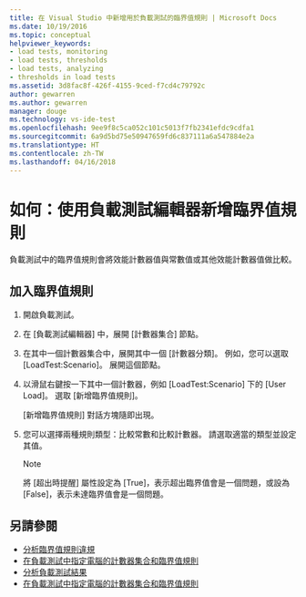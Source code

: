 ```yaml
---
title: 在 Visual Studio 中新增用於負載測試的臨界值規則 | Microsoft Docs
ms.date: 10/19/2016
ms.topic: conceptual
helpviewer_keywords:
- load tests, monitoring
- load tests, thresholds
- load tests, analyzing
- thresholds in load tests
ms.assetid: 3d8fac8f-426f-4155-9ced-f7cd4c79792c
author: gewarren
ms.author: gewarren
manager: douge
ms.technology: vs-ide-test
ms.openlocfilehash: 9ee9f8c5ca052c101c5013f7fb2341efdc9cdfa1
ms.sourcegitcommit: 6a9d5bd75e50947659fd6c837111a6a547884e2a
ms.translationtype: HT
ms.contentlocale: zh-TW
ms.lasthandoff: 04/16/2018
---
```

# <a name="how-to-add-a-threshold-rule-using-the-load-test-editor"></a>如何：使用負載測試編輯器新增臨界值規則

負載測試中的臨界值規則會將效能計數器值與常數值或其他效能計數器值做比較。

## <a name="to-add-a-threshold-rule"></a>加入臨界值規則

1.  開啟負載測試。

2.  在 [負載測試編輯器] 中，展開 [計數器集合] 節點。

3.  在其中一個計數器集合中，展開其中一個 [計數器分類]。 例如，您可以選取 [LoadTest:Scenario]。 展開這個節點。

4.  以滑鼠右鍵按一下其中一個計數器，例如 [LoadTest:Scenario] 下的 [User Load]。 選取 [新增臨界值規則]。

     [新增臨界值規則] 對話方塊隨即出現。

5.  您可以選擇兩種規則類型：比較常數和比較計數器。 請選取適當的類型並設定其值。

    > [!NOTE]
    > 將 [超出時提醒] 屬性設定為 [True]，表示超出臨界值會是一個問題，或設為 [False]，表示未達臨界值會是一個問題。

## <a name="see-also"></a>另請參閱

- [分析臨界值規則違規](../test/analyze-threshold-rule-violations-in-load-tests.md)
- [在負載測試中指定電腦的計數器集合和臨界值規則](../test/specify-counter-sets-and-threshold-rules-for-load-testing.md)
- [分析負載測試結果](../test/analyze-load-test-results-using-the-load-test-analyzer.md)
- [在負載測試中指定電腦的計數器集合和臨界值規則](../test/specify-counter-sets-and-threshold-rules-for-load-testing.md)